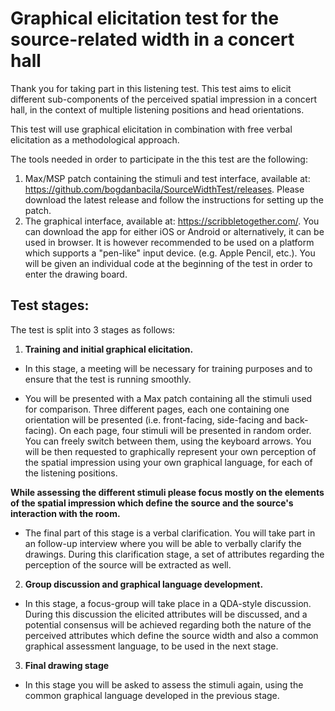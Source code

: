 # Graphical elicitation test for the source-related width in a concert hall


Thank you for taking part in this listening test. This test aims to elicit different sub-components of the perceived spatial impression in a concert hall, in the context of multiple listening positions and head orientations.

This test will use graphical elicitation in combination with free verbal elicitation as a methodological approach.

The tools needed in order to participate in the this test are the following:

1. Max/MSP patch containing the stimuli and test interface, available at: https://github.com/bogdanbacila/SourceWidthTest/releases. Please download the latest release and follow the instructions for setting up the patch.
2. The graphical interface, available at: https://scribbletogether.com/. You can download the app for either iOS or Android or alternatively, it can be used in browser. It is however recommended to be used on a platform which supports a "pen-like" input device. (e.g. Apple Pencil, etc.). You will be given an individual code at the beginning of the test in order to enter the drawing board.

## Test stages:

The test is split into 3 stages as follows:

  1. **Training and initial graphical elicitation.**

  - In this stage, a meeting will be necessary for training purposes and to ensure that the test is running smoothly.

  - You will be presented with a Max patch containing all the stimuli used for comparison. Three different pages, each one containing one orientation will be presented (i.e. front-facing, side-facing and back-facing). On each page, four stimuli will be presented in random order. You can freely switch between them, using the keyboard arrows. You will be then requested to graphically represent your own perception of the spatial impression using your own graphical language, for each of the listening positions.

**While assessing the different stimuli please focus mostly on the elements of the spatial impression which define the source and the source's interaction with the room.**

  - The final part of this stage is a verbal clarification. You will take part in an follow-up interview where you will be able to verbally clarify the drawings. During this clarification stage, a set of attributes regarding the perception of the source will be extracted as well.


  2. **Group discussion and graphical language development.**

  - In this stage, a focus-group will take place in a QDA-style discussion. During this discussion the elicited attributes will be discussed, and a potential consensus will be achieved regarding both the nature of the perceived attributes which define the source width and also a common graphical assessment language, to be used in the next stage.

  3. **Final drawing stage**

  - In this stage you will be asked to assess the stimuli again, using the common graphical language developed in the previous stage.
